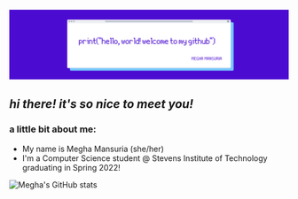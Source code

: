![](https://github.com/meghamansuria/meghamansuria/blob/main/header.png)

## *hi there! it's so nice to meet you!*

### a little bit about me:
* My name is Megha Mansuria (she/her)
* I'm a Computer Science student @ Stevens Institute of Technology graduating in Spring 2022!

![Megha's GitHub stats](https://github-readme-stats.vercel.app/api?username=meghamansuria&title_color=4c0bd1&text_color=9aa7b2&icon_color=75c7fb&bg_color=ffffff&show_icons=true)


<!--
**meghamansuria/meghamansuria** is a ✨ _special_ ✨ repository because its `README.md` (this file) appears on your GitHub profile.

Here are some ideas to get you started:

- 🔭 I’m currently working on ...
- 🌱 I’m currently learning ...
- 👯 I’m looking to collaborate on ...
- 🤔 I’m looking for help with ...
- 💬 Ask me about ...
- 📫 How to reach me: ...
- 😄 Pronouns: ...
- ⚡ Fun fact: ...
-->
